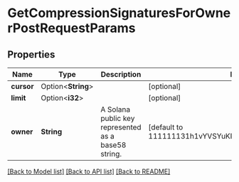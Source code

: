 # GetCompressionSignaturesForOwnerPostRequestParams

## Properties

Name | Type | Description | Notes
------------ | ------------- | ------------- | -------------
**cursor** | Option<**String**> |  | [optional]
**limit** | Option<**i32**> |  | [optional]
**owner** | **String** | A Solana public key represented as a base58 string. | [default to 111111131h1vYVSYuKP6AhS86fbRdMw9XHiZAvAaj]

[[Back to Model list]](../README.md#documentation-for-models) [[Back to API list]](../README.md#documentation-for-api-endpoints) [[Back to README]](../README.md)


